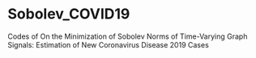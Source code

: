 # Sobolev_COVID19
Codes of On the Minimization of Sobolev Norms of Time-Varying Graph Signals: Estimation of New Coronavirus Disease 2019 Cases
